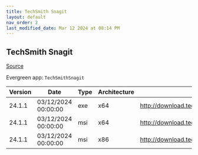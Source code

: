 ```yaml
---
title: TechSmith Snagit
layout: default
nav_order: 2
last_modified_date: Mar 12 2024 at 08:14 PM
---
```


## TechSmith Snagit

[Source](https://www.techsmith.com/)

Evergreen app: `TechSmithSnagit`

| Version | Date                | Type | Architecture | URI                                                                 |
| ------- | ------------------- | ---- | ------------ | ------------------------------------------------------------------- |
| 24.1.1  | 03/12/2024 00:00:00 | exe  | x64          | http://download.techsmith.com/snagit/releases/2411/snagit.exe       |
| 24.1.1  | 03/12/2024 00:00:00 | msi  | x64          | http://download.techsmith.com/snagit/releases/2411/snagit.msi       |
| 24.1.1  | 03/12/2024 00:00:00 | msi  | x86          | http://download.techsmith.com/snagit/releases/2411/32bit/snagit.msi |
